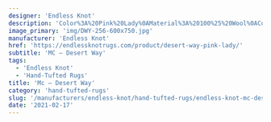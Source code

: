 ```yaml
---
designer: 'Endless Knot'
description: 'Color%3A%20Pink%20Lady%0AMaterial%3A%20100%25%20Wool%0ACollection%3A%20Hand-Tufted%20Collection'
image_primary: 'img/DWY-256-600x750.jpg'
manufacturer: 'Endless Knot'
href: 'https://endlessknotrugs.com/product/desert-way-pink-lady/'
subtitle: 'MC – Desert Way'
tags:
  - 'Endless Knot'
  - 'Hand-Tufted Rugs'
title: 'Mc – Desert Way'
category: 'hand-tufted-rugs'
slug: '/manufacturers/endless-knot/hand-tufted-rugs/endless-knot-mc-desert-way'
date: '2021-02-17'
---
```

